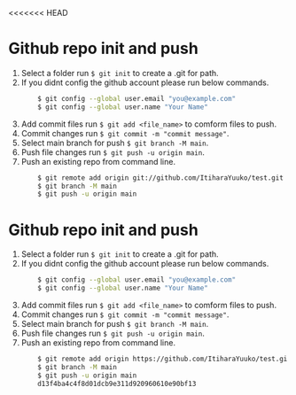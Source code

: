 <<<<<<< HEAD
# Github repo init and push
1. Select a folder run `$ git init` to create a .git for path.
2. If you didnt config the github account please run below commands.
    ```Bash
        $ git config --global user.email "you@example.com"
        $ git config --global user.name "Your Name"
    ```
3. Add commit files run `$ git add <file_name>` to comform files to push.
4. Commit changes run `$ git commit -m "commit message"`.
5. Select main branch for push `$ git branch -M main`.
6. Push file changes run `$ git push -u origin main`.
7. Push an existing repo from command line.
    ```Bash
        $ git remote add origin git://github.com/ItiharaYuuko/test.git
        $ git branch -M main
        $ git push -u origin main
# Github repo init and push
1. Select a folder run `$ git init` to create a .git for path.
2. If you didnt config the github account please run below commands.
    ```Bash
        $ git config --global user.email "you@example.com"
        $ git config --global user.name "Your Name"
    ```
3. Add commit files run `$ git add <file_name>` to comform files to push.
4. Commit changes run `$ git commit -m "commit message"`.
5. Select main branch for push `$ git branch -M main`.
6. Push file changes run `$ git push -u origin main`.
7. Push an existing repo from command line.
    ```Bash
        $ git remote add origin https://github.com/ItiharaYuuko/test.git
        $ git branch -M main
        $ git push -u origin main
        d13f4ba4c4f8d01dcb9e311d920960610e90bf13
    ```